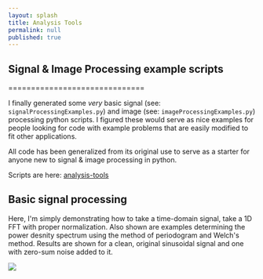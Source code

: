 ```yaml
---
layout: splash
title: Analysis Tools
permalink: null
published: true
---
```


## Signal & Image Processing example scripts
==============================

I finally generated some _very_ basic signal (see: `signalProcessingExamples.py`) and image (see: `imageProcessingExamples.py`) processing python scripts. 
I figured these would serve as nice examples for people looking for code with example problems that are easily modified to fit other applications.  

All code has been generalized from its original use to serve as a starter for anyone new to signal & image processing in python.  

Scripts are here: [analysis-tools](https://github.com/richkylet/analysis-tools)

## Basic signal processing
Here, I'm simply demonstrating how to take a time-domain signal, take a 1D FFT with proper normalization. Also shown are examples determining the power desnity spectrum using the method of periodogram and Welch's method. Results are shown for a clean, original sinusoidal signal and one with zero-sum noise added to it. 

![]({{site.baseurl}}/https://github.com/richkylet/analysis-tools/blob/gh-pages/images/imageProcessPic.jpeg?raw=true)



